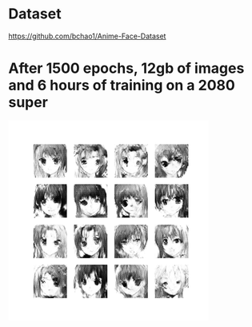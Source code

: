 # Dataset
https://github.com/bchao1/Anime-Face-Dataset

# After 1500 epochs, 12gb of images and 6 hours of training on a 2080 super

![image.png](image.png)